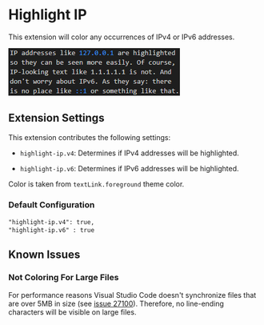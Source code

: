 Highlight IP
============

This extension will color any occurrences of IPv4 or IPv6 addresses.

![Screenshot](https://raw.githubusercontent.com/medo64/highlight-ip/master/images/screenshot.png)


## Extension Settings

This extension contributes the following settings:

* `highlight-ip.v4`: Determines if IPv4 addresses will be highlighted.

* `highlight-ip.v6`: Determines if IPv6 addresses will be highlighted.

Color is taken from `textLink.foreground` theme color.


### Default Configuration

    "highlight-ip.v4": true,
    "highlight-ip.v6" : true


## Known Issues

### Not Coloring For Large Files

For performance reasons Visual Studio Code doesn't synchronize files that are
over 5MB in size (see [issue 27100](https://github.com/Microsoft/vscode/issues/27100)).
Therefore, no line-ending characters will be visible on large files.
